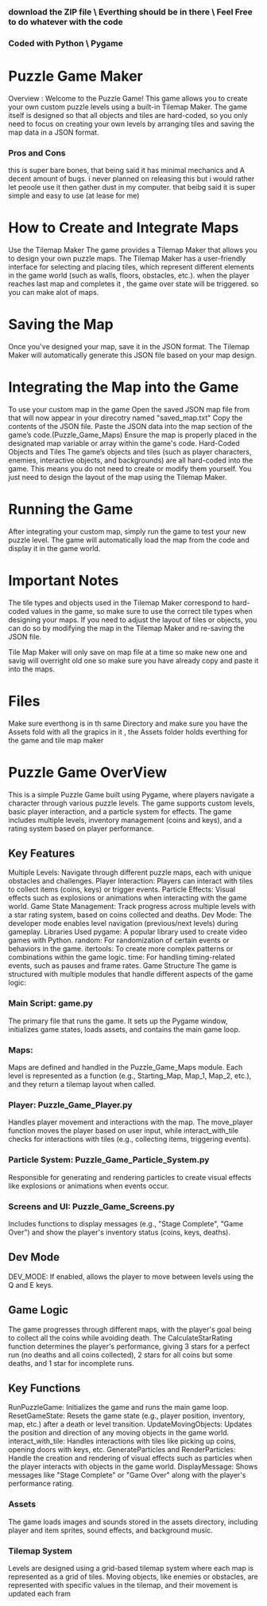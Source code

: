 ### download the ZIP file \ Everthing should be in there \ Feel Free to do whatever with the code
### Coded with Python \ Pygame
# Puzzle Game Maker
Overview :
Welcome to the Puzzle Game! This game allows you to create your own custom puzzle levels using a built-in Tilemap Maker. The game itself is designed so that all objects and tiles are hard-coded, so you only need to focus on creating your own levels by arranging tiles and saving the map data in a JSON format.
### Pros and Cons 
this is super bare bones, that being said it has minimal mechanics and A decent amount of bugs.
i never planned on releasing this but i would rather let peoole use it then gather dust in my computer. 
that beibg said it is super simple and easy to use (at lease for me)

# How to Create and Integrate Maps
Use the Tilemap Maker
The game provides a Tilemap Maker that allows you to design your own puzzle maps. The Tilemap Maker has a user-friendly interface for selecting and placing tiles, which represent different elements in the game world (such as walls, floors, obstacles, etc.). 
when the player reaches last map and completes it , the game over state will be triggered. 
so you can make alot of maps. 

# Saving the Map
Once you've designed your map, save it in the JSON format. The Tilemap Maker will automatically generate this JSON file based on your map design.

# Integrating the Map into the Game
To use your custom map in the game
Open the saved JSON map file from that will now appear in your direcotry named "saved_map.txt" 
Copy the contents of the JSON file.
Paste the JSON data into the map section of the game’s code.(Puzzle_Game_Maps)
Ensure the map is properly placed in the designated map variable or array within the game's code.
Hard-Coded Objects and Tiles
The game’s objects and tiles (such as player characters, enemies, interactive objects, and backgrounds) are all hard-coded into the game. This means you do not need to create or modify them yourself. You just need to design the layout of the map using the Tilemap Maker.

# Running the Game
After integrating your custom map, simply run the game to test your new puzzle level. The game will automatically load the map from the code and display it in the game world.

# Important Notes
The tile types and objects used in the Tilemap Maker correspond to hard-coded values in the game, so make sure to use the correct tile types when designing your maps.
If you need to adjust the layout of tiles or objects, you can do so by modifying the map in the Tilemap Maker and re-saving the JSON file.

Tile Map Maker will only save on map file at a time so make new one and savig will overright old one so make sure you have already copy and paste it into the maps.

 # Files
 Make sure everthong is in th same Directory and make sure you have the Assets fold with all the grapics in it , the Assets folder holds everthing for the game and tile map maker 

# Puzzle Game OverView
This is a simple Puzzle Game built using Pygame, where players navigate a character through various puzzle levels. The game supports custom levels, basic player interaction, and a particle system for effects. The game includes multiple levels, inventory management (coins and keys), and a rating system based on player performance.

## Key Features
Multiple Levels: Navigate through different puzzle maps, each with unique obstacles and challenges.
Player Interaction: Players can interact with tiles to collect items (coins, keys) or trigger events.
Particle Effects: Visual effects such as explosions or animations when interacting with the game world.
Game State Management: Track progress across multiple levels with a star rating system, based on coins collected and deaths.
Dev Mode: The developer mode enables level navigation (previous/next levels) during gameplay.
Libraries Used
pygame: A popular library used to create video games with Python.
random: For randomization of certain events or behaviors in the game.
itertools: To create more complex patterns or combinations within the game logic.
time: For handling timing-related events, such as pauses and frame rates.
Game Structure
The game is structured with multiple modules that handle different aspects of the game logic:

### Main Script: game.py
The primary file that runs the game. It sets up the Pygame window, initializes game states, loads assets, and contains the main game loop.

### Maps:
Maps are defined and handled in the Puzzle_Game_Maps module. Each level is represented as a function (e.g., Starting_Map, Map_1, Map_2, etc.), and they return a tilemap layout when called.

### Player: Puzzle_Game_Player.py
Handles player movement and interactions with the map. The move_player function moves the player based on user input, while interact_with_tile checks for interactions with tiles (e.g., collecting items, triggering events).

### Particle System: Puzzle_Game_Particle_System.py
Responsible for generating and rendering particles to create visual effects like explosions or animations when events occur.

### Screens and UI: Puzzle_Game_Screens.py
Includes functions to display messages (e.g., "Stage Complete", "Game Over") and show the player's inventory status (coins, keys, deaths).

## Dev Mode
DEV_MODE: If enabled, allows the player to move between levels using the Q and E keys.

## Game Logic
The game progresses through different maps, with the player's goal being to collect all the coins while avoiding death. The CalculateStarRating function determines the player's performance, giving 3 stars for a perfect run (no deaths and all coins collected), 2 stars for all coins but some deaths, and 1 star for incomplete runs.

## Key Functions
RunPuzzleGame: Initializes the game and runs the main game loop.
ResetGameState: Resets the game state (e.g., player position, inventory, map, etc.) after a death or level transition.
UpdateMovingObjects: Updates the position and direction of any moving objects in the game world.
interact_with_tile: Handles interactions with tiles like picking up coins, opening doors with keys, etc.
GenerateParticles and RenderParticles: Handle the creation and rendering of visual effects such as particles when the player interacts with objects in the game world.
DisplayMessage: Shows messages like "Stage Complete" or "Game Over" along with the player's performance rating.

### Assets
The game loads images and sounds stored in the assets directory, including player and item sprites, sound effects, and background music.

### Tilemap System
Levels are designed using a grid-based tilemap system where each map is represented as a grid of tiles. Moving objects, like enemies or obstacles, are represented with specific values in the tilemap, and their movement is updated each fram
